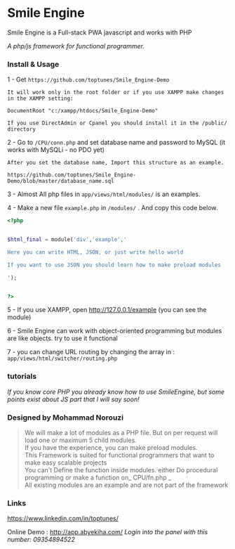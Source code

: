 Smile Engine
=======

Smile Engine is a Full-stack PWA javascript and works with PHP

_A php/js framework for functional programmer._

### Install & Usage


1 - Get ```https://github.com/toptunes/Smile_Engine-Demo```


```
It will work only in the root folder or if you use XAMPP make changes in the XAMPP setting:

DocumentRoot "c:/xampp/htdocs/Smile_Engine-Demo" 

If you use DirectAdmin or Cpanel you should install it in the /public/ directory

```

2 - Go to ```/CPU/conn.php``` and set database name and password to MySQL (it works with MySQLi - no PDO yet)
```
After you set the database name, Import this structure as an example.

https://github.com/toptunes/Smile_Engine-Demo/blob/master/database_name.sql

```

3 - Almost All php files in ```app/views/html/modules/``` is an examples.

4 - Make a new file ```example.php``` in ```/modules/``` . And copy this code below.

```php
<?php


$html_final = module('div','example','

Here you can write HTML, JSON, or just write hello world

If you want to use JSON you should learn how to make preload modules

');


?>

```

5 - If you use XAMPP, open http://127.0.0.1/example (you can see the module)


6 - Smile Engine can work with object-oriented programming but modules are like objects. try to use it functional 

7 - you can change URL routing by changing the array in : ```app/views/html/switcher/routing.php```

### tutorials

_If you know core PHP you already know how to use SmileEngine, but some points exist about JS part that I will say soon!_

### Designed by Mohammad Norouzi

> We will make a lot of modules as a PHP file. But on per request will load one or maximum 5 child modules.  
> If you have the experience, you can make preload modules.  
> This Framework is suited for functional programmers that want to make easy scalable projects  
> You can't Define the function inside modules. either Do procedural programming or make a function on_ CPU/fn.php _  
> All existing modules are an example and are not part of the framework  

### Links

https://www.linkedin.com/in/toptunes/

Online Demo : http://app.abyekiha.com/
_Login into the panel with this number: 09354894522_







